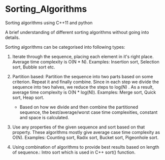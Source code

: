 # Sorting_Algorithms
Sorting algorithms using C++11 and python

A brief understanding of different sorting algorithms without going into details.

Sorting algorithms can be categorised into following types:

1. Iterate through the sequence, placing each element in it's right place. Average time complexity is O(N * N). Examples: Insertion sort, Selection sort, Bubble sort etc.

2. Partition based: Partition the sequence into two parts based on some criterion. Repeat it and finally combine. Since in each step we divide the sequence into two halves, we reduce the steps to log(N)
. As a result, average time complexity is O(N * log(N)). Examples: Merge sort, Quick sort, Heap sort. 

    * Based on how we divide and then combine the partitioned sequence, the best/average/worst case time complexities, constant and space is calculated.

3. Use any properties of the given sequence and sort based on that property. These algorithms mostly give average case time complexity as O(N). Examples: Counting sort, Radix sort, Bucket sort, Pigeonhole sort.

4. Using combination of algorithms to provide best results based on length of sequence.: Intro sort which is used in C++ sort() function.
